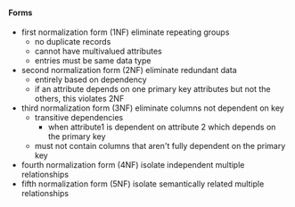 #### Forms
- first normalization form (1NF) eliminate repeating groups
	- no duplicate records
	- cannot have multivalued attributes
	- entries must be same data type
- second normalization form (2NF) eliminate redundant data
	- entirely based on dependency 
	- if an attribute depends on one primary key attributes but not the others, this violates 2NF
- third normalization form (3NF) eliminate columns not dependent on key
	- transitive dependencies
		- when attribute1 is dependent on attribute 2 which depends on the primary key
	- must not contain columns that aren't fully dependent on the primary key
- fourth normalization form (4NF) isolate independent multiple relationships
- fifth normalization form (5NF) isolate semantically related multiple relationships
